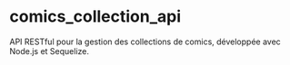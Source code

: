 # comics_collection_api
 API RESTful pour la gestion des collections de comics, développée avec Node.js et Sequelize.
